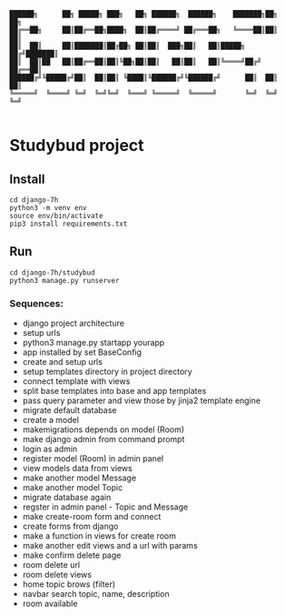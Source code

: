 ```
██████╗      ██╗ █████╗ ███╗   ██╗ ██████╗  ██████╗    ███████╗██╗  ██╗
██╔══██╗     ██║██╔══██╗████╗  ██║██╔════╝ ██╔═══██╗   ╚════██║██║  ██║
██║  ██║     ██║███████║██╔██╗ ██║██║  ███╗██║   ██║█████╗ ██╔╝███████║
██║  ██║██   ██║██╔══██║██║╚██╗██║██║   ██║██║   ██║╚════╝██╔╝ ██╔══██║
██████╔╝╚█████╔╝██║  ██║██║ ╚████║╚██████╔╝╚██████╔╝      ██║  ██║  ██║
╚═════╝  ╚════╝ ╚═╝  ╚═╝╚═╝  ╚═══╝ ╚═════╝  ╚═════╝       ╚═╝  ╚═╝  ╚═╝
                                                                       
```
# Studybud project

## Install
```
cd django-7h
python3 -m venv env
source env/bin/activate
pip3 install requirements.txt
```

## Run
```
cd django-7h/studybud
python3 manage.py runserver
```

### Sequences:
* django project architecture
* setup urls 
* python3 manage.py startapp yourapp
* app installed by set BaseConfig
* create and setup urls
* setup templates directory in project directory
* connect template with views
* split base templates into base and app templates
* pass query parameter and view those by jinja2 template engine
* migrate default database
* create a model
* makemigrations depends on model (Room)
* make django admin from command prompt
* login as admin
* register model (Room) in admin panel
* view models data from views
* make another model Message
* make another model Topic
* migrate database again
* regster in admin panel - Topic and Message
* make create-room form and connect
* create forms from django
* make a function in views for create room
* make another edit views and a url with params
* make confirm delete page
* room delete url
* room delete views
* home topic brows (filter)
* navbar search topic, name, description
* room available